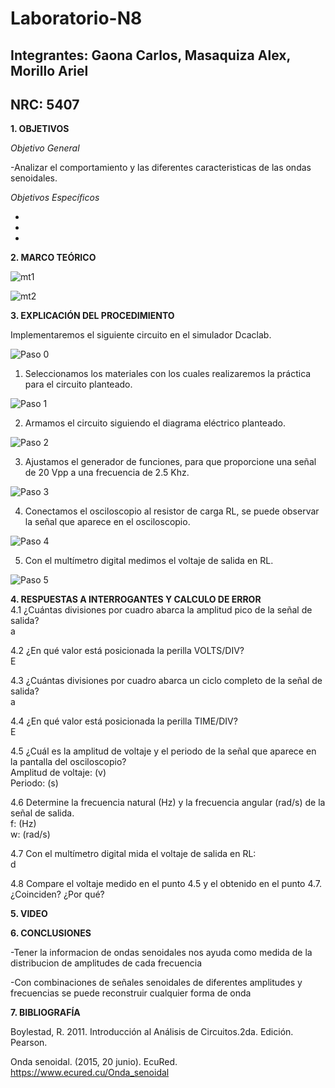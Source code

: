 # Laboratorio-N8
## Integrantes: Gaona Carlos, Masaquiza Alex, Morillo Ariel
## NRC: 5407

**1. OBJETIVOS**

_Objetivo General_

-Analizar el comportamiento y las diferentes caracteristicas de las ondas senoidales.

_Objetivos Específicos_

-

-

-


**2. MARCO TEÓRICO**

![mt1](https://github.com/AlexMP98/Laboratorio-N8/blob/main/Imagenes/mt1.PNG)

![mt2](https://github.com/AlexMP98/Laboratorio-N8/blob/main/Imagenes/mt2.PNG)

**3. EXPLICACIÓN DEL PROCEDIMIENTO**

Implementaremos el siguiente circuito en el simulador Dcaclab.

![Paso 0](https://github.com/AlexMP98/Laboratorio-N8/blob/main/Imagenes/Paso%200.png)

1.	Seleccionamos los materiales con los cuales realizaremos la práctica para el circuito planteado.

![Paso 1](https://github.com/AlexMP98/Laboratorio-N8/blob/main/Imagenes/Paso%201.png)

2.	Armamos el  circuito siguiendo el diagrama eléctrico planteado.

![Paso 2](https://github.com/AlexMP98/Laboratorio-N8/blob/main/Imagenes/Paso%202.png)

3.	Ajustamos el generador de funciones, para que proporcione una señal de 20 Vpp a una frecuencia de 2.5 Khz.

![Paso 3](https://github.com/AlexMP98/Laboratorio-N8/blob/main/Imagenes/Paso%203.png)

4.	Conectamos el osciloscopio al resistor de carga RL, se puede observar la señal que aparece en el osciloscopio.

![Paso 4](https://github.com/AlexMP98/Laboratorio-N8/blob/main/Imagenes/Paso%204.png)

5.	Con el multímetro digital medimos el voltaje de salida en RL.

![Paso 5](https://github.com/AlexMP98/Laboratorio-N8/blob/main/Imagenes/Paso%205.png)






**4. RESPUESTAS A INTERROGANTES Y CALCULO DE ERROR**   
4.1 ¿Cuántas divisiones por cuadro abarca la amplitud pico de la señal de salida?     
a     

4.2 ¿En qué valor está posicionada la perilla VOLTS/DIV?     
E     

4.3 ¿Cuántas divisiones por cuadro abarca un ciclo completo de la señal de salida?      
a     

4.4 ¿En qué valor está posicionada la perilla TIME/DIV?     
E     

4.5 ¿Cuál es la amplitud de voltaje y el periodo de la señal que aparece en la pantalla del osciloscopio?     
Amplitud de voltaje:     (v)      
Periodo:       (s)     

4.6 Determine la frecuencia natural (Hz) y la frecuencia angular (rad/s) de la señal de salida.      
f:    (Hz)     
w:    (rad/s)     

4.7 Con el multímetro digital mida el voltaje de salida en RL:   
d   

4.8 Compare el voltaje medido en el punto 4.5 y el obtenido en el punto 4.7. ¿Coinciden? ¿Por qué?




**5. VIDEO**



**6. CONCLUSIONES**

-Tener la informacion de ondas senoidales nos ayuda como medida de la distribucion de amplitudes de cada frecuencia

-Con combinaciones de señales senoidales de diferentes amplitudes y frecuencias se puede reconstruir cualquier forma de onda

**7. BIBLIOGRAFÍA**

Boylestad, R. 2011. Introducción al Análisis de Circuitos.2da. Edición. Pearson.

Onda senoidal. (2015, 20 junio). EcuRed. https://www.ecured.cu/Onda_senoidal








